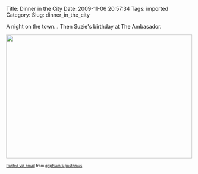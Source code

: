 Title: Dinner in the City
Date: 2009-11-06 20:57:34
Tags: imported
Category: 
Slug: dinner_in_the_city

A night on the town... Then Suzie's birthday at The Ambasador.<p><a href='http://posterous.com/getfile/files.posterous.com/griphiam/ewdUwoBGNiFxYcYbFaUF4ktld5GbjQrz0QF2CSqXvqF27kkKqG2gKipSHrG4/photo.jpg'><img src="http://posterous.com/getfile/files.posterous.com/griphiam/aEYi5lZaw5LAjsC6sSpobs1Du9FNnRjInJhgaLt2OTNXJoPjFonQOR0nGiVd/photo.jpg.scaled.500.jpg" width="500" height="333"/></a> </p><p style="font-size: 10px;">  <a href="http://posterous.com">Posted via email</a>   from <a href="http://griphiam.posterous.com/dinner-in-the-city">griphiam's posterous</a>  </p>  
